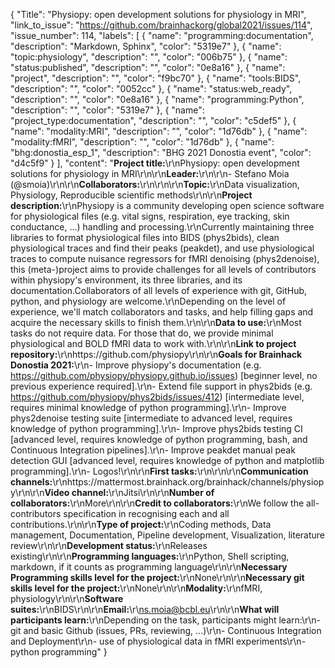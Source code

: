 {
  "Title": "Physiopy: open development solutions for physiology in MRI",
  "link_to_issue": "https://github.com/brainhackorg/global2021/issues/114",
  "issue_number": 114,
  "labels": [
    {
      "name": "programming:documentation",
      "description": "Markdown, Sphinx",
      "color": "5319e7"
    },
    {
      "name": "topic:physiology",
      "description": "",
      "color": "006b75"
    },
    {
      "name": "status:published",
      "description": "",
      "color": "0e8a16"
    },
    {
      "name": "project",
      "description": "",
      "color": "f9bc70"
    },
    {
      "name": "tools:BIDS",
      "description": "",
      "color": "0052cc"
    },
    {
      "name": "status:web_ready",
      "description": "",
      "color": "0e8a16"
    },
    {
      "name": "programming:Python",
      "description": "",
      "color": "5319e7"
    },
    {
      "name": "project_type:documentation",
      "description": "",
      "color": "c5def5"
    },
    {
      "name": "modality:MRI",
      "description": "",
      "color": "1d76db"
    },
    {
      "name": "modality:fMRI",
      "description": "",
      "color": "1d76db"
    },
    {
      "name": "bhg:donostia_esp_1",
      "description": "BHG 2021 Donostia event",
      "color": "d4c5f9"
    }
  ],
  "content": "**Project title:**\r\nPhysiopy: open development solutions for physiology in MRI\r\n\r\n**Leader:**\r\n\r\n- Stefano Moia (@smoia)\r\n\r\n**Collaborators:**\r\n\r\n\r\n**Topic:**\r\nData visualization, Physiology, Reproducible scientific methods\r\n\r\n**Project description:**\r\nPhysiopy is a community developing open science software for physiological files (e.g. vital signs, respiration, eye tracking, skin conductance, ...) handling and processing.\r\nCurrently maintaining three libraries to format physiological files into BIDS (phys2bids), clean physiological traces and find their peaks (peakdet), and use physiological traces to compute nuisance regressors for fMRI denoising (phys2denoise), this (meta-)project aims to provide challenges for all levels of contributors within physiopy's environment, its three libraries, and its documentation.Collaborators of all levels of experience with git, GitHub, python, and physiology are welcome.\r\nDepending on the level of experience, we'll match collaborators and tasks, and help filling gaps and acquire the necessary skills to finish them.\r\n\r\n**Data to use:**\r\nMost tasks do not require data. For those that do, we provide minimal physiological and BOLD fMRI data to work with.\r\n\r\n**Link to project repository:**\r\nhttps://github.com/physiopy\r\n\r\n**Goals for Brainhack Donostia 2021:**\r\n- Improve physiopy's documentation (e.g. https://github.com/physiopy/physiopy.github.io/issues) [beginner level, no previous experience required].\r\n- Extend file support in phys2bids (e.g. https://github.com/physiopy/phys2bids/issues/412) [intermediate level, requires minimal knowledge of python programming].\r\n- Improve phys2denoise testing suite [intermediate to advanced level, requires knowledge of python programming].\r\n- Improve phys2bids testing CI [advanced level, requires knowledge of python programming, bash, and Continuous Integration pipelines].\r\n- Improve peakdet manual peak detection GUI [advanced level, requires knowledge of python  and matplotlib programming].\r\n- Logos!\r\n\r\n**First tasks:**\r\n\r\n\r\n**Communication channels:**\r\nhttps://mattermost.brainhack.org/brainhack/channels/physiopy\r\n\r\n**Video channel:**\r\nJitsi\r\n\r\n**Number of collaborators:**\r\nMore\r\n\r\n**Credit to collaborators:**\r\nWe follow the all-contributors specification in recognising each and all contributions.\r\n\r\n**Type of project:**\r\nCoding methods, Data management, Documentation, Pipeline development, Visualization, literature review\r\n\r\n**Development status:**\r\nReleases existing\r\n\r\n**Programming languages:**\r\nPython, Shell scripting, markdown, if it counts as programming language\r\n\r\n**Necessary Programming skills level for the project:**\r\nNone\r\n\r\n**Necessary git skills level for the project:**\r\nNone\r\n\r\n**Modality:**\r\nfMRI, physiology\r\n\r\n**Software suites:**\r\nBIDS\r\n\r\n**Email:**\r\ns.moia@bcbl.eu\r\n\r\n**What will participants learn:**\r\nDepending on the task, participants might learn:\r\n- git and basic Github (issues, PRs, reviewing, ...)\r\n- Continuous Integration and Deployment\r\n- use of physiological data in fMRI experiments\r\n- python programming"
}
